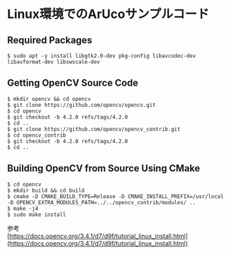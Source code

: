 # Linux環境でのArUcoサンプルコード

## Required Packages

```console
$ sudo apt -y install libgtk2.0-dev pkg-config libavcodec-dev libavformat-dev libswscale-dev
```

## Getting OpenCV Source Code

```console
$ mkdir opencv && cd opencv
$ git clone https://github.com/opencv/opencv.git
$ cd opencv
$ git checkout -b 4.2.0 refs/tags/4.2.0
$ cd ..
$ git clone https://github.com/opencv/opencv_contrib.git
$ cd opencv_contrib
$ git checkout -b 4.2.0 refs/tags/4.2.0
$ cd ..
```

## Building OpenCV from Source Using CMake


```console
$ cd opencv
$ mkdir build && cd build
$ cmake -D CMAKE_BUILD_TYPE=Release -D CMAKE_INSTALL_PREFIX=/usr/local -D OPENCV_EXTRA_MODULES_PATH=../../opencv_contrib/modules/ ..
$ make -j4
$ sudo make install
```

参考  
[https://docs.opencv.org/3.4.1/d7/d9f/tutorial_linux_install.html](https://docs.opencv.org/3.4.1/d7/d9f/tutorial_linux_install.html)

